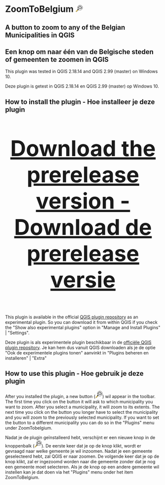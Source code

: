 # ZoomToBelgium ![ZoomToBelgium](https://raw.githubusercontent.com/mstuyts/ZoomToBelgium/master/ZoomToBelgium/icon.png)

## A button to zoom to any of the Belgian Municipalities in QGIS

## Een knop om naar één van de Belgische steden of gemeenten te zoomen in QGIS
This plugin was tested in QGIS 2.18.14 and QGIS 2.99 (master) on Windows 10. 

Deze plugin is getest in QGIS 2.18.14 en QGIS 2.99 (master) op Windows 10.


## How to install the plugin - Hoe installeer je deze plugin
<p style="font-size: 500%;" align="center"><b><a href="https://github.com/mstuyts/ZoomToBelgium/releases/">Download the prerelease version - Download de prerelease versie</b></a></p>

This plugin is available in the official [QGIS plugin repository](http://plugins.qgis.org/plugins/ZoomToBelgium/) as an experimental plugin. So you can download it from within QGIS if you check the "Show also experimental plugins" option in "Manage and Install Plugins" | "Settings".
    
Deze plugin is als experimentele plugin beschikbaar in de [officiële QGIS plugin repository](http://plugins.qgis.org/plugins/ZoomToBelgium/). Je kan hem dus vanuit QGIS downloaden als je de optie "Ook de experimentele plugins tonen" aanvinkt in "Plugins beheren en installeren" | "Extra"
    
## How to use this plugin - Hoe gebruik je deze plugin
After you installed the plugin, a new button (![ZoomToBelgium](https://raw.githubusercontent.com/mstuyts/ZoomToBelgium/master/ZoomToBelgium/icon.png)) wil appear in the toolbar. The first time you click on the button it will ask to which municipality you want to zoom. After you select a municipality, it will zoom to its extents. The next time you click on the button you longer have to select the municipality and you will zoom to the previously selected municipality. If you want to set the button to a different municipality you can do so in the "Plugins" menu under ZoomTobelgium.

Nadat je de plugin geïnstalleerd hebt, verschijnt er een nieuwe knop in de knoppenbalk (![ZoomToBelgium](https://raw.githubusercontent.com/mstuyts/ZoomToBelgium/master/ZoomToBelgium/icon.png)).  De eerste keer dat je op de knop klikt, wordt er gevraagd naar welke gemeente je wil inzoomen. Nadat je een gemeente geselecteerd hebt, zal QGIS er naar zoomen.  De volgende keer dat je op de knop klikt, zal er ingezoomd worden naar die gemeente zonder dat je nog een gemeente moet selecteren. Als je de knop op een andere gemeente wil instellen kan je dat doen via het "Plugins" menu onder het item ZoomToBelgium.
